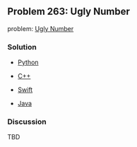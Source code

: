 ## Problem 263: Ugly Number

problem: [Ugly Number](https://leetcode.com/problems/ugly-number/)

### Solution

- [Python](../python/problem263.py)

- [C++](../cpp/problem263.cpp)

- [Swift](../swift/problem263.swift)

- [Java](../java/problem263.java)

### Discussion

TBD

